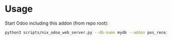 # Usage

Start Odoo including this addon (from repo root):

```bash
python3 scripts/nix_odoo_web_server.py --db-name mydb --addon pos_receipt_replace_user_by_trigram
```
